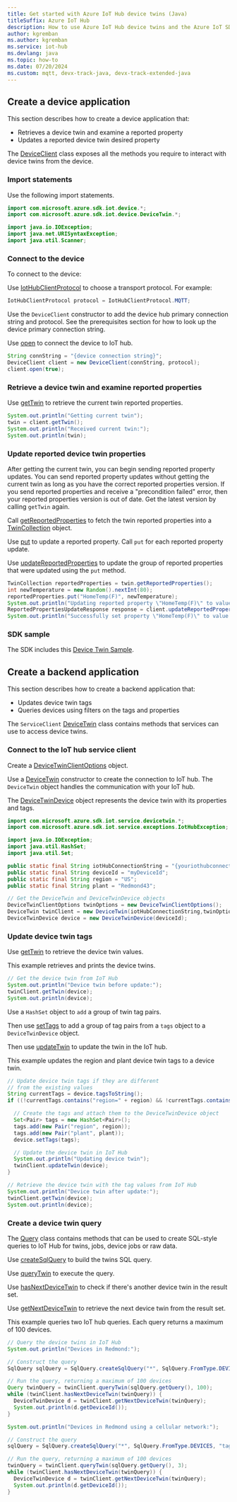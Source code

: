 ```yaml
---
title: Get started with Azure IoT Hub device twins (Java)
titleSuffix: Azure IoT Hub
description: How to use Azure IoT Hub device twins and the Azure IoT SDKs for Java to create and simulate devices, add tags to device twins, and execute IoT Hub queries. 
author: kgremban
ms.author: kgremban
ms.service: iot-hub
ms.devlang: java
ms.topic: how-to
ms.date: 07/20/2024
ms.custom: mqtt, devx-track-java, devx-track-extended-java
---
```


## Create a device application

This section describes how to create a device application that:

* Retrieves a device twin and examine a reported property
* Updates a reported device twin desired property

The [DeviceClient](/java/api/com.microsoft.azure.sdk.iot.device.deviceclient) class exposes all the methods you require to interact with device twins from the device.

### Import statements

Use the following import statements.

```java
import com.microsoft.azure.sdk.iot.device.*;
import com.microsoft.azure.sdk.iot.device.DeviceTwin.*;

import java.io.IOException;
import java.net.URISyntaxException;
import java.util.Scanner;
```

### Connect to the device

To connect to the device:

Use [IotHubClientProtocol](/java/api/com.microsoft.azure.sdk.iot.device.iothubclientprotocol) to choose a transport protocol. For example:

```java
IotHubClientProtocol protocol = IotHubClientProtocol.MQTT;
```

Use the `DeviceClient` constructor to add the device hub primary connection string and protocol. See the prerequisites section for how to look up the device primary connection string.

Use [open](/java/api/com.microsoft.azure.sdk.iot.device.deviceclient?#com-microsoft-azure-sdk-iot-device-deviceclient-open()) to connect the device to IoT hub.

```java
String connString = "{device connection string}";
DeviceClient client = new DeviceClient(connString, protocol);
client.open(true);
```

### Retrieve a device twin and examine reported properties

Use [getTwin](/java/api/com.microsoft.azure.sdk.iot.service.devicetwin.devicetwin?#com-microsoft-azure-sdk-iot-service-devicetwin-devicetwin-gettwin(com-microsoft-azure-sdk-iot-service-devicetwin-devicetwindevice)) to retrieve the current twin reported properties.

```java
System.out.println("Getting current twin");
twin = client.getTwin();
System.out.println("Received current twin:");
System.out.println(twin);
```

### Update reported device twin properties

After getting the current twin, you can begin sending reported property updates. You can send reported property updates without getting the current twin as long as you have the correct reported properties version. If you send reported properties and receive a "precondition failed" error, then your reported properties version is out of date. Get the latest version by calling `getTwin` again.

Call [getReportedProperties](/java/api/com.microsoft.azure.sdk.iot.service.devicetwin.devicetwindevice?#com-microsoft-azure-sdk-iot-service-devicetwin-devicetwindevice-getreportedproperties()) to fetch the twin reported properties into a [TwinCollection](/java/api/com.microsoft.azure.sdk.iot.deps.twin.twincollection) object.

Use [put](/java/api/com.microsoft.azure.sdk.iot.deps.twin.twincollection?#com-microsoft-azure-sdk-iot-deps-twin-twincollection-put(java-lang-string-java-lang-object)) to update a reported property. Call `put` for each reported property update.

Use [updateReportedProperties](/java/api/com.microsoft.azure.sdk.iot.device.devicetwin.devicetwin?#com-microsoft-azure-sdk-iot-device-devicetwin-devicetwin-updatereportedproperties(java-util-set(com-microsoft-azure-sdk-iot-device-devicetwin-property))) to update the group of reported properties that were updated using the `put` method.

```java
TwinCollection reportedProperties = twin.getReportedProperties();
int newTemperature = new Random().nextInt(80);
reportedProperties.put("HomeTemp(F)", newTemperature);
System.out.println("Updating reported property \"HomeTemp(F)\" to value " + newTemperature);
ReportedPropertiesUpdateResponse response = client.updateReportedProperties(reportedProperties);
System.out.println("Successfully set property \"HomeTemp(F)\" to value " + newTemperature);
```

### SDK sample

The SDK includes this [Device Twin Sample](https://github.com/Azure/azure-iot-sdk-java/tree/main/iothub/device/iot-device-samples/device-twin-sample).

## Create a backend application

This section describes how to create a backend application that:

* Updates device twin tags
* Queries devices using filters on the tags and properties

The `ServiceClient` [DeviceTwin](/java/api/com.microsoft.azure.sdk.iot.service.devicetwin.devicetwin) class contains methods that services can use to access device twins.

### Connect to the IoT hub service client

Create a [DeviceTwinClientOptions](/java/api/com.microsoft.azure.sdk.iot.service.devicetwin.devicetwinclientoptions?#com-microsoft-azure-sdk-iot-service-devicetwin-devicetwinclientoptions-devicetwinclientoptions()) object.

Use a [DeviceTwin](/java/api/com.microsoft.azure.sdk.iot.service.devicetwin.devicetwin?#com-microsoft-azure-sdk-iot-service-devicetwin-devicetwin-devicetwin(java-lang-string)) constructor to create the connection to IoT hub. The `DeviceTwin` object handles the communication with your IoT hub.

The [DeviceTwinDevice](/java/api/com.microsoft.azure.sdk.iot.service.devicetwin.devicetwindevice) object represents the device twin with its properties and tags.

```java
import com.microsoft.azure.sdk.iot.service.devicetwin.*;
import com.microsoft.azure.sdk.iot.service.exceptions.IotHubException;

import java.io.IOException;
import java.util.HashSet;
import java.util.Set;

public static final String iotHubConnectionString = "{youriothubconnectionstring}";
public static final String deviceId = "myDeviceId";
public static final String region = "US";
public static final String plant = "Redmond43";

// Get the DeviceTwin and DeviceTwinDevice objects
DeviceTwinClientOptions twinOptions = new DeviceTwinClientOptions();
DeviceTwin twinClient = new DeviceTwin(iotHubConnectionString,twinOptions);
DeviceTwinDevice device = new DeviceTwinDevice(deviceId);
```

### Update device twin tags

Use [getTwin](/java/api/com.microsoft.azure.sdk.iot.service.devicetwin.devicetwin?#com-microsoft-azure-sdk-iot-service-devicetwin-devicetwin-gettwin(com-microsoft-azure-sdk-iot-service-devicetwin-devicetwindevice)) to retrieve the device twin values.

This example retrieves and prints the device twins.

```java
// Get the device twin from IoT Hub
System.out.println("Device twin before update:");
twinClient.getTwin(device);
System.out.println(device);
```

Use a `HashSet` object to `add` a group of twin tag pairs.

Then use [setTags](/java/api/com.microsoft.azure.sdk.iot.service.devicetwin.devicetwindevice?#com-microsoft-azure-sdk-iot-service-devicetwin-devicetwindevice-settags(java-util-set(com-microsoft-azure-sdk-iot-service-devicetwin-pair))) to add a group of tag pairs from a `tags` object to a `DeviceTwinDevice` object.

Then use [updateTwin](/java/api/com.microsoft.azure.sdk.iot.service.devicetwin.devicetwin?#com-microsoft-azure-sdk-iot-service-devicetwin-devicetwin-updatetwin(com-microsoft-azure-sdk-iot-service-devicetwin-devicetwindevice)) to update the twin in the IoT hub.

This example updates the region and plant device twin tags to a device twin.

```java
// Update device twin tags if they are different
// from the existing values
String currentTags = device.tagsToString();
if ((!currentTags.contains("region=" + region) && !currentTags.contains("plant=" + plant))) {

  // Create the tags and attach them to the DeviceTwinDevice object
  Set<Pair> tags = new HashSet<Pair>();
  tags.add(new Pair("region", region));
  tags.add(new Pair("plant", plant));
  device.setTags(tags);

  // Update the device twin in IoT Hub
  System.out.println("Updating device twin");
  twinClient.updateTwin(device);
}

// Retrieve the device twin with the tag values from IoT Hub
System.out.println("Device twin after update:");
twinClient.getTwin(device);
System.out.println(device);
```

### Create a device twin query

The [Query](/java/api/com.microsoft.azure.sdk.iot.service.devicetwin.query) class contains methods that can be used to create SQL-style queries to IoT Hub for twins, jobs, device jobs or raw data.

Use [createSqlQuery](/java/api/com.microsoft.azure.sdk.iot.service.devicetwin.sqlquery?#com-microsoft-azure-sdk-iot-service-devicetwin-sqlquery-createsqlquery(java-lang-string-com-microsoft-azure-sdk-iot-service-devicetwin-sqlquery-fromtype-java-lang-string-java-lang-string)) to build the twins SQL query.

Use [queryTwin](/java/api/com.microsoft.azure.sdk.iot.service.devicetwin.devicetwin?#com-microsoft-azure-sdk-iot-service-devicetwin-devicetwin-querytwin(java-lang-string-java-lang-integer)) to execute the query.

Use [hasNextDeviceTwin](/java/api/com.microsoft.azure.sdk.iot.service.devicetwin.devicetwin?#com-microsoft-azure-sdk-iot-service-devicetwin-devicetwin-hasnextdevicetwin(com-microsoft-azure-sdk-iot-service-devicetwin-query)) to check if there's another device twin in the result set.

Use [getNextDeviceTwin](/java/api/com.microsoft.azure.sdk.iot.service.devicetwin.devicetwin?#com-microsoft-azure-sdk-iot-service-devicetwin-devicetwin-getnextdevicetwin(com-microsoft-azure-sdk-iot-service-devicetwin-query)) to retrieve the next device twin from the result set.

This example queries two IoT hub queries. Each query returns a maximum of 100 devices.

```java
// Query the device twins in IoT Hub
System.out.println("Devices in Redmond:");

// Construct the query
SqlQuery sqlQuery = SqlQuery.createSqlQuery("*", SqlQuery.FromType.DEVICES, "tags.plant='Redmond43'", null);

// Run the query, returning a maximum of 100 devices
Query twinQuery = twinClient.queryTwin(sqlQuery.getQuery(), 100);
while (twinClient.hasNextDeviceTwin(twinQuery)) {
  DeviceTwinDevice d = twinClient.getNextDeviceTwin(twinQuery);
  System.out.println(d.getDeviceId());
}

System.out.println("Devices in Redmond using a cellular network:");

// Construct the query
sqlQuery = SqlQuery.createSqlQuery("*", SqlQuery.FromType.DEVICES, "tags.plant='Redmond43' AND properties.reported.connectivityType = 'cellular'", null);

// Run the query, returning a maximum of 100 devices
twinQuery = twinClient.queryTwin(sqlQuery.getQuery(), 3);
while (twinClient.hasNextDeviceTwin(twinQuery)) {
  DeviceTwinDevice d = twinClient.getNextDeviceTwin(twinQuery);
  System.out.println(d.getDeviceId());
}
```
